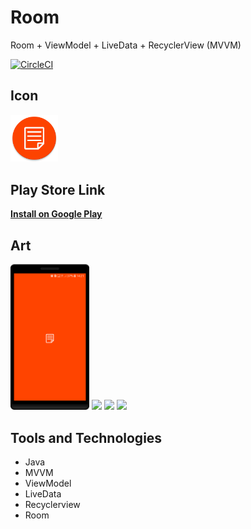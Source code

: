 # Room

Room + ViewModel + LiveData + RecyclerView (MVVM)

[![CircleCI](https://circleci.com/gh/anelemhlanga/Room/tree/master.svg?style=shield)](https://circleci.com/gh/anelemhlanga/Room/tree/master)

## Icon
<img src="art/icon.png" width="15%" />

## Play Store Link
**[Install on Google Play](https://play.google.com/store/apps/details?id=com.anelemhlanga.room)**

## Art
<img src="art/1.png" width="25%" />
<img src="art/2.png" width="25%" />
<img src="art/3.png" width="25%" />
<img src="art/4.png" width="25%" />

## Tools and Technologies
* Java 
* MVVM
* ViewModel
* LiveData
* Recyclerview
* Room



